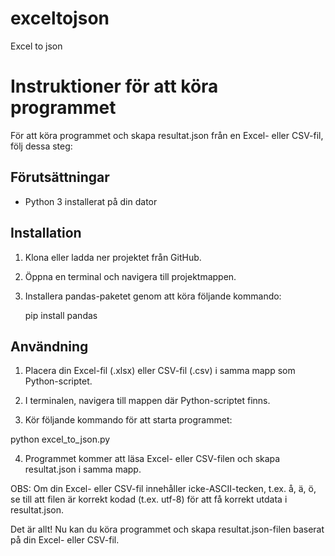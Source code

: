 # exceltojson
Excel to json 

# Instruktioner för att köra programmet

För att köra programmet och skapa resultat.json från en Excel- eller CSV-fil, följ dessa steg:

## Förutsättningar

- Python 3 installerat på din dator

## Installation

1. Klona eller ladda ner projektet från GitHub.

2. Öppna en terminal och navigera till projektmappen.

3. Installera pandas-paketet genom att köra följande kommando:

   pip install pandas


## Användning

1. Placera din Excel-fil (.xlsx) eller CSV-fil (.csv) i samma mapp som Python-scriptet.

2. I terminalen, navigera till mappen där Python-scriptet finns.

3. Kör följande kommando för att starta programmet:

python excel_to_json.py

4. Programmet kommer att läsa Excel- eller CSV-filen och skapa resultat.json i samma mapp.

OBS: Om din Excel- eller CSV-fil innehåller icke-ASCII-tecken, t.ex. å, ä, ö, se till att filen är korrekt kodad (t.ex. utf-8) för att få korrekt utdata i resultat.json.

Det är allt! Nu kan du köra programmet och skapa resultat.json-filen baserat på din Excel- eller CSV-fil.




